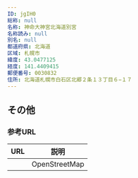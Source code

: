 ```yaml
---
ID: jgIH0
総称: null
名称: 神命大神宮北海道別宮
名称読み: null
別名: null
都道府県: 北海道
区域: 札幌市
緯度: 43.0477125
経度: 141.4409415
郵便番号: 0030832
住所: 北海道札幌市白石区北郷２条１３丁目６−１７
---
```


## その他

### 参考URL

| URL | 説明          |
| --- | ------------- |
|     | OpenStreetMap |
